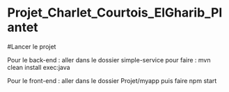 # Projet_Charlet_Courtois_ElGharib_Plantet

#Lancer le projet

Pour le back-end : aller dans le dossier simple-service pour faire : mvn clean install exec:java

Pour le front-end : aller dans le dossier Projet/myapp puis faire npm start

